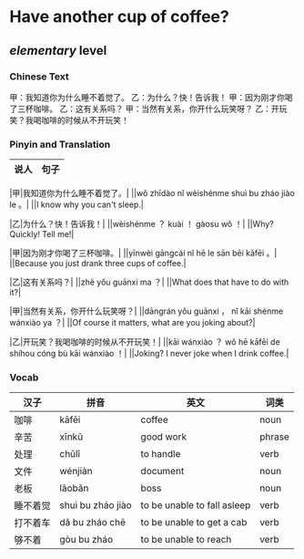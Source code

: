 # Have another cup of coffee?
## *elementary* level

### Chinese Text
甲：我知道你为什么睡不着觉了。
乙：为什么？快！告诉我！
甲：因为刚才你喝了三杯咖啡。
乙：这有关系吗？
甲：当然有关系，你开什么玩笑呀？
乙：开玩笑？我喝咖啡的时候从不开玩笑！

### Pinyin and Translation
|说人|句子|
|----|----|

|甲|我知道你为什么睡不着觉了。|
||wǒ zhīdào nǐ wèishénme shuì bu zháo jiào le 。|
||I know why you can't sleep.|

|乙|为什么？快！告诉我！|
||wèishénme ？ kuài ！ gàosu wǒ ！|
||Why? Quickly! Tell me!|

|甲|因为刚才你喝了三杯咖啡。|
||yīnwèi gāngcái nǐ hē le sān bēi kāfēi 。|
||Because you just drank three cups of coffee.|

|乙|这有关系吗？|
||zhè yǒu guānxi ma ？|
||What does that have to do with it?|

|甲|当然有关系，你开什么玩笑呀？|
||dāngrán yǒu guānxi ， nǐ kāi shénme wánxiào ya ？|
||Of course it matters, what are you joking about?|

|乙|开玩笑？我喝咖啡的时候从不开玩笑！|
||kāi wánxiào ？ wǒ hē kāfēi de shíhou cóng bù kāi wánxiào ！|
||Joking? I never joke when I drink coffee.|
### Vocab
|汉子|拼音|英文|词类|
|----|----|----|----|
|咖啡|kāfēi|coffee|noun|
|辛苦|xīnkǔ|good work|phrase|
|处理|chǔlǐ|to handle|verb|
|文件|wénjiàn|document|noun|
|老板|lǎobǎn|boss|noun|
|睡不着觉|shuì bu zháo jiào|to be unable to fall asleep|verb|
|打不着车|dǎ bu zháo chē|to be unable to get a cab|verb|
|够不着|gòu bu zháo|to be unable to reach|verb|